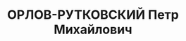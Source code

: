 ---
title: ОРЛОВ-РУТКОВСКИЙ Петр Михайлович
description: 'Род. в 1897, Витебская обл., Полоцк, русский, обр.: среднее. Проживал:
  Алма-Ата. Начальник ОРС Казжелдорстроя

  Арестован 04.08.1936. Обв. по ст. 58-7, 58-8, 58-11. Приговор: выездная сессия ВК
  ВС СССР, 10.03.1937 – лишению свободы в ИТЛ на 15 лет.

  Реабилитирован Верховным судом СССР 08.02.1940'
---